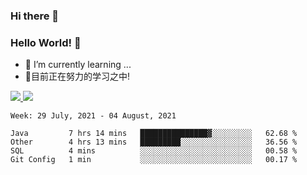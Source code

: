 ### Hi there 👋
### Hello World! 🙌

- 🌱 I’m currently learning ...
- 📖目前正在努力的学习之中!

<a href="https://github.com/anuraghazra/github-readme-stats">
  <img src="https://github-readme-stats.vercel.app/api?username=keyboardWithDream&show_icons=true&repo=github-readme-stats" />
</a>
<a href="https://github.com/anuraghazra/convoychat">
  <img src="https://github-readme-stats.vercel.app/api/top-langs/?username=keyboardWithDream&layout=compact&repo=convoychat" />
</a>



<!--START_SECTION:waka-->
```text
Week: 29 July, 2021 - 04 August, 2021

Java         7 hrs 14 mins   ███████████████▓░░░░░░░░░   62.68 % 
Other        4 hrs 13 mins   █████████░░░░░░░░░░░░░░░░   36.56 % 
SQL          4 mins          ░░░░░░░░░░░░░░░░░░░░░░░░░   00.58 % 
Git Config   1 min           ░░░░░░░░░░░░░░░░░░░░░░░░░   00.17 % 
```
<!--END_SECTION:waka-->

